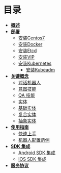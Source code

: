 # 目录

* [**概述**](README.md)
* [**部署**]()
  * [安装Centos7](Deployment/Centos/Install.md)
  * [安装Docker](Deployment/Docker/Install.md)
  * [安装Etcd](Deployment/Etcd/Install.md)
  * [安装VIP](Deployment/VIP/Install.md)
  * [安装Kubernetes]()
    * [安装Kubeadm](Deployment/Kubernetes/Kubeadm.md)
* [**关键概念**]()
  * [对话机器人](对话机器人.md)
  * [意图技能](意图技能.md)
  * [QA 技能](QA技能.md)
  * [实体](实体.md)
  * [基础实体](基础实体.md)
  * [复合实体](复合实体.md)
  * [抽象实体](抽象实体.md)
* [**使用指南**]()
  * [快速上手](快速上手.md)
  * [机器人配置范例](机器人配置范例.md)
* [**SDK 集成**]()
  * [Android SDK 集成](Android.md)
  * [IOS SDK 集成]( ios.md)
* [**服务协议**](服务协议.md)




